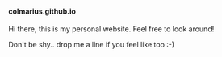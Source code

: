 #### colmarius.github.io

Hi there, this is my personal website. Feel free to look around!

Don't be shy.. drop me a line if you feel like too :-)
